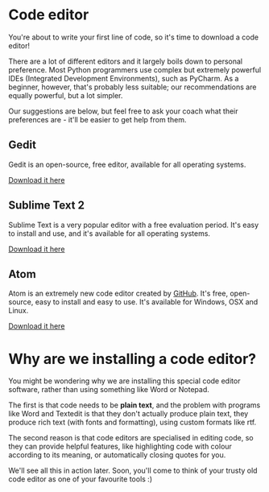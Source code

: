 # Code editor

You're about to write your first line of code, so it's time to download a code editor!

There are a lot of different editors and it largely boils down to personal preference. Most Python programmers use complex but extremely powerful IDEs (Integrated Development Environments), such as PyCharm. As a beginner, however, that's probably less suitable; our recommendations are equally powerful, but a lot simpler.

Our suggestions are below, but feel free to ask your coach what their preferences are - it'll be easier to get help from them.

## Gedit

Gedit is an open-source, free editor, available for all operating systems.

[Download it here](https://wiki.gnome.org/Apps/Gedit#Download)

## Sublime Text 2

Sublime Text is a very popular editor with a free evaluation period. It's easy to install and use, and it's available for all operating systems.

[Download it here](http://www.sublimetext.com/2)

## Atom

Atom is an extremely new code editor created by [GitHub](http://github.com/). It's free, open-source, easy to install and easy to use. It's available for Windows, OSX and Linux.

[Download it here](https://atom.io/)



# Why are we installing a code editor?

You might be wondering why we are installing this special code editor software, rather than using something like Word or Notepad.

The first is that code needs to be **plain text**, and the problem with programs like Word and Textedit is that they don't actually produce plain text, they produce rich text (with fonts and formatting), using custom formats like rtf.

The second reason is that code editors are specialised in editing code, so they can provide helpful features, like highlighting code with colour according to its meaning, or automatically closing quotes for you.

We'll see all this in action later. Soon, you'll come to think of your trusty old code editor as one of your favourite tools :)

